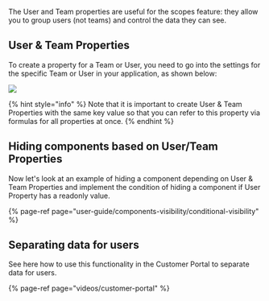 The User and Team properties are useful for the scopes feature: they allow you to group users \(not teams\) and control the data they can see.

## User & Team Properties

To create a property for a Team or User, you need to go into the settings for the specific Team or User in your application, as shown below:

![](https://gblobscdn.gitbook.com/assets%2F-LQ08RFAKZvFADEiXKFy%2F-MjjChDXfInpWjpXBuWy%2F-MjjKD7_64YTaS3t0ui0%2Ftestgif68.gif?alt=media&token=6e474744-ada8-4623-9608-99b0d0a78ace)

{% hint style="info" %}
Note that it is important to create User & Team Properties with the same key value so that you can refer to this property via formulas for all properties at once.
{% endhint %}

## Hiding components based on User/Team Properties

Now let's look at an example of hiding a component depending on User & Team Properties and implement the condition of hiding a component if User Property has a readonly value.

{% page-ref page="user-guide/components-visibility/conditional-visibility" %}

## Separating data for users

See here how to use this functionality in the Customer Portal to separate data for users.

{% page-ref page="videos/customer-portal" %}

